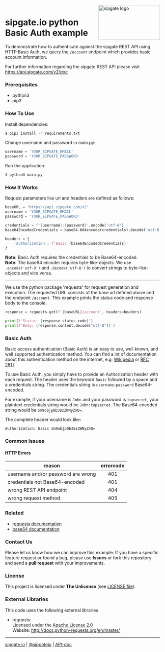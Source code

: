 <img src="https://www.sipgatedesign.com/wp-content/uploads/wort-bildmarke_positiv_2x.jpg" alt="sipgate logo" title="sipgate" align="right" height="112" width="200"/>

# sipgate.io python Basic Auth example

To demonstrate how to authenticate against the sipgate REST API using HTTP Basic Auth, we query the `/account` endpoint which provides basic account information.

For further information regarding the sipgate REST API please visit https://api.sipgate.com/v2/doc


### Prerequisites
+ python3
+ pip3

### How To Use

Install dependencies:
```bash
$ pip3 install -r requirements.txt
```

Change username and password in main.py:
```python
username = 'YOUR_SIPGATE_EMAIL'
password = 'YOUR_SIPGATE_PASSWORD'
```

Run the application:
```bash
$ python3 main.py
```


### How It Works
Request parameters like url and headers are defined as follows:  
```python
baseURL = 'https://api.sipgate.com/v2'
username = 'YOUR_SIPGATE_EMAIL'
password = 'YOUR_SIPGATE_PASSWORD'

credentials = f'{username}:{password}'.encode('utf-8')
base64EncodedCredentials = base64.b64encode(credentials).decode('utf-8')

headers = {
    'Authorization': f'Basic {base64EncodedCredentials}'
}
```
**Note:** Basic Auth requires the credentials to be Base64-encoded.  
**Note:** The base64 encoder requires byte-like-objects. We use `.encode('utf-8')` and `.decode('utf-8')` to convert strings to byte-like-objects and vice versa.

---

We use the python package 'requests' for request generation and execution.
The requested URL consists of the base url defined above and the endpoint `/account`.
This example prints the status code and response body to the console.
```python
response = requests.get(f'{baseURL}/account', headers=headers)

print(f'Status: {response.status_code}')
print(f'Body: {response.content.decode("utf-8")}')
```

### Basic Auth
Basic access authentication (Basic Auth) is an easy to use, well known, and well supported authentication method. 
You can find a lot of documentation about this authentication method on the internet, e.g: [Wikipedia](https://en.wikipedia.org/wiki/Basic_access_authentication) or [RFC 2617](https://www.ietf.org/rfc/rfc2617.txt).

To use Basic Auth, you simply have to provide an Authorization header with each request. 
The header uses the keyword `Basic` followed by a space and a credentials string. 
The credentials string is `username:password` Base64-encoded.

For example, if your username is `John` and your password is `topsecret`, 
your plaintext credentials string would be `John:topsecret`. 
The Base64-encoded string would be `Sm9objp0b3BzZWNyZXQ=`.

The complete header would look like:

`Authorization: Basic Sm9objp0b3BzZWNyZXQ=`



### Common Issues

#### HTTP Errors
| reason | errorcode |
| ------------- |:-------------:|
| username and/or password are wrong | 401 |
| credentials not Base64-encoded | 401 |
| wrong REST API endpoint | 404 |
| wrong request method | 405 |


### Related

+ [requests documentation](http://docs.python-requests.org/en/master/)
+ [base64 documentation](https://docs.python.org/3/library/base64.html)

### Contact Us
Please let us know how we can improve this example. 
If you have a specific feature request or found a bug, please use **Issues** or fork this repository and send a **pull request** with your improvements.


### License
This project is licensed under **The Unlicense** (see [LICENSE file](./LICENSE)).


### External Libraries
This code uses the following external libraries

+ requests:  
    Licensed under the [Apache License 2.0](https://www.apache.org/licenses/LICENSE-2.0)  
    Website: http://docs.python-requests.org/en/master/


----
[sipgate.io](https://www.sipgate.io) | [@sipgateio](https://twitter.com/sipgateio) | [API-doc](https://api.sipgate.com/v2/doc)

